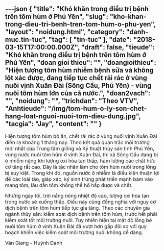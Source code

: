 ---json
{
    "title": "Khó khăn trong điều trị bệnh trên tôm hùm ở Phú Yên",
    "slug": "kho-khan-trong-dieu-tri-benh-tren-tom-hum-o-phu-yen",
    "layout": "noidung.html",
    "category": "danh-muc.tin-tuc",
    "tag": [
        "tin-tuc"
    ],
    "date": "2018-03-15T17:00:00.000Z",
    "draft": false,
    "tieude": "Khó khăn trong điều trị bệnh trên tôm hùm ở Phú Yên",
    "doan gioi thieu": "",
    "doangioithieu": "Hiện tượng tôm hùm nhiễm bệnh sữa và không lột xác được, đang tiếp tục chết rải rác ở vùng nuôi vịnh Xuân Đài (Sông Cầu, Phú Yên) - vùng nuôi tôm hùm lớn của cả nước.",
    "doan2vach": "",
    "noidung": "",
    "trichdan": "Theo VTV",
    "Anhtieude": "/img/tom-hum-o-ly-son-chet-hang-loat-nguoi-nuoi-tom-dieu-dung.jpg",
    "tacgia": "Jay",
    "__content__": ""
}
---
<p><span style="font-size:16px">Hiện tượng t&ocirc;m h&ugrave;m bỏ ăn, chết rải r&aacute;c ở v&ugrave;ng nu&ocirc;i vịnh Xu&acirc;n Đ&agrave;i diễn ra khoảng 1 th&aacute;ng nay. Theo kết quả quan trắc m&ocirc;i trường mới nhất của Trung t&acirc;m giống v&agrave; Kỹ thuật thủy sản tỉnh Ph&uacute; Y&ecirc;n, v&ugrave;ng nước nu&ocirc;i t&ocirc;m h&ugrave;m ở vịnh Xu&acirc;n Đ&agrave;i, thị x&atilde; S&ocirc;ng Cầu đang bị &ocirc; nhiễm nặng khi lượng oxi h&ograve;a tan thấp, h&agrave;m lượng c&aacute;c chất hữu cơ tăng rất cao. Đ&acirc;y l&agrave; t&aacute;c nh&acirc;n l&agrave;m cho t&ocirc;m h&ugrave;m nu&ocirc;i trong lồng bị suy kiệt. Trong khi đ&oacute;, nguồn nước &ocirc; nhiễm l&agrave; điều kiện thuận lợi để c&aacute;c lo&agrave;i tảo, gi&aacute;p x&aacute;c, k&yacute; sinh tr&ugrave;ng ph&aacute;t triển mạnh b&aacute;m v&agrave;o mang t&ocirc;m, l&acirc;u dần t&ocirc;m kh&ocirc;ng thể h&ocirc; hấp được v&agrave; chết.</span></p>

<p><span style="font-size:16px">Những ng&agrave;y tới, trời nắng n&oacute;ng nhiệt độ cao, lượng oxi h&ograve;a tan trong nước sẽ xuống thấp. Điều n&agrave;y cũng đồng nghĩa với nguy cơ dịch bệnh tr&ecirc;n t&ocirc;m h&ugrave;m tiếp tục gia tăng. Theo c&aacute;c chuy&ecirc;n gia ng&agrave;nh thủy sản: kiểm so&aacute;t dịch bệnh tr&ecirc;n t&ocirc;m h&ugrave;m, trước hết phải kiểm so&aacute;t tốt m&ocirc;i trường nu&ocirc;i. Tuy nhi&ecirc;n hiện tại mật độ lồng b&egrave; nu&ocirc;i t&ocirc;m h&ugrave;m ở vịnh Xu&acirc;n Đ&agrave;i đ&atilde; vượt hơn gấp đ&ocirc;i so với quy hoạch khiến việc kiểm so&aacute;t m&ocirc;i trường nu&ocirc;i kh&ocirc;ng dễ d&agrave;ng.</span></p>

<p><span style="font-size:16px">Văn Giang - Huỳnh Danh</span></p>
